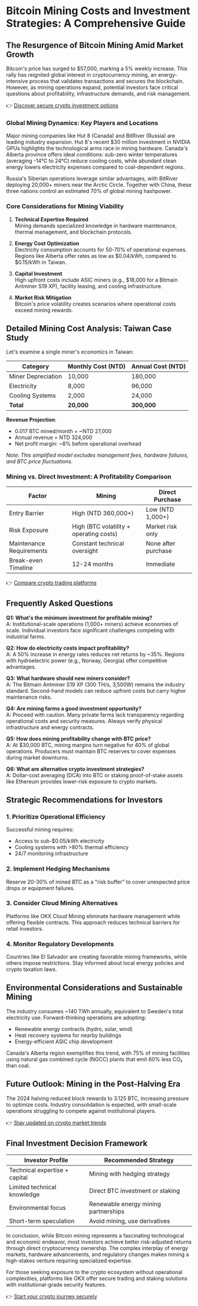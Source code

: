 # Bitcoin Mining Costs and Investment Strategies: A Comprehensive Guide  

## The Resurgence of Bitcoin Mining Amid Market Growth  

Bitcoin's price has surged to $57,000, marking a 5% weekly increase. This rally has reignited global interest in cryptocurrency mining, an energy-intensive process that validates transactions and secures the blockchain. However, as mining operations expand, potential investors face critical questions about profitability, infrastructure demands, and risk management.  

👉 [Discover secure crypto investment options](https://bit.ly/okx-bonus)  

### Global Mining Dynamics: Key Players and Locations  

Major mining companies like Hut 8 (Canada) and BitRiver (Russia) are leading industry expansion. Hut 8's recent $30 million investment in NVIDIA GPUs highlights the technological arms race in mining hardware. Canada's Alberta province offers ideal conditions: sub-zero winter temperatures (averaging -14°C to 24°C) reduce cooling costs, while abundant clean energy lowers electricity expenses compared to coal-dependent regions.  

Russia's Siberian operations leverage similar advantages, with BitRiver deploying 20,000+ miners near the Arctic Circle. Together with China, these three nations control an estimated 70% of global mining hashpower.  

### Core Considerations for Mining Viability  

1. **Technical Expertise Required**  
   Mining demands specialized knowledge in hardware maintenance, thermal management, and blockchain protocols.  

2. **Energy Cost Optimization**  
   Electricity consumption accounts for 50-70% of operational expenses. Regions like Alberta offer rates as low as $0.04/kWh, compared to $0.15/kWh in Taiwan.  

3. **Capital Investment**  
   High upfront costs include ASIC miners (e.g., $18,000 for a Bitmain Antminer S19 XP), facility leasing, and cooling infrastructure.  

4. **Market Risk Mitigation**  
   Bitcoin's price volatility creates scenarios where operational costs exceed mining rewards.  

## Detailed Mining Cost Analysis: Taiwan Case Study  

Let's examine a single miner's economics in Taiwan:  

| **Category**          | **Monthly Cost (NTD)** | **Annual Cost (NTD)** |  
|------------------------|------------------------|-----------------------|  
| Miner Depreciation     | 10,000                 | 180,000               |  
| Electricity            | 8,000                  | 96,000                |  
| Cooling Systems        | 2,000                  | 24,000                |  
| **Total**              | **20,000**             | **300,000**           |  

**Revenue Projection**:  
- 0.017 BTC mined/month = ~NTD 27,000  
- Annual revenue = NTD 324,000  
- Net profit margin: ~8% before operational overhead  

*Note: This simplified model excludes management fees, hardware failures, and BTC price fluctuations.*  

### Mining vs. Direct Investment: A Profitability Comparison  

| **Factor**            | **Mining**              | **Direct Purchase**   |  
|------------------------|-------------------------|-----------------------|  
| Entry Barrier          | High (NTD 360,000+)     | Low (NTD 1,000+)      |  
| Risk Exposure          | High (BTC volatility + operating costs) | Market risk only |  
| Maintenance Requirements | Constant technical oversight | None after purchase |  
| Break-even Timeline    | 12-24 months            | Immediate             |  

👉 [Compare crypto trading platforms](https://bit.ly/okx-bonus)  

## Frequently Asked Questions  

**Q1: What's the minimum investment for profitable mining?**  
A: Institutional-scale operations (1,000+ miners) achieve economies of scale. Individual investors face significant challenges competing with industrial farms.  

**Q2: How do electricity costs impact profitability?**  
A: A 50% increase in energy rates reduces net returns by ~35%. Regions with hydroelectric power (e.g., Norway, Georgia) offer competitive advantages.  

**Q3: What hardware should new miners consider?**  
A: The Bitmain Antminer S19 XP (300 TH/s, 3,500W) remains the industry standard. Second-hand models can reduce upfront costs but carry higher maintenance risks.  

**Q4: Are mining farms a good investment opportunity?**  
A: Proceed with caution. Many private farms lack transparency regarding operational costs and security measures. Always verify physical infrastructure and energy contracts.  

**Q5: How does mining profitability change with BTC price?**  
A: At $30,000 BTC, mining margins turn negative for 40% of global operations. Producers must maintain BTC reserves to cover expenses during market downturns.  

**Q6: What are alternative crypto investment strategies?**  
A: Dollar-cost averaging (DCA) into BTC or staking proof-of-stake assets like Ethereum provides lower-risk exposure to crypto markets.  

## Strategic Recommendations for Investors  

### 1. Prioritize Operational Efficiency  
Successful mining requires:  
- Access to sub-$0.05/kWh electricity  
- Cooling systems with >80% thermal efficiency  
- 24/7 monitoring infrastructure  

### 2. Implement Hedging Mechanisms  
Reserve 20-30% of mined BTC as a "risk buffer" to cover unexpected price drops or equipment failures.  

### 3. Consider Cloud Mining Alternatives  
Platforms like OKX Cloud Mining eliminate hardware management while offering flexible contracts. This approach reduces technical barriers for retail investors.  

### 4. Monitor Regulatory Developments  
Countries like El Salvador are creating favorable mining frameworks, while others impose restrictions. Stay informed about local energy policies and crypto taxation laws.  

## Environmental Considerations and Sustainable Mining  

The industry consumes ~140 TWh annually, equivalent to Sweden's total electricity use. Forward-thinking operations are adopting:  
- Renewable energy contracts (hydro, solar, wind)  
- Heat recovery systems for nearby buildings  
- Energy-efficient ASIC chip development  

Canada's Alberta region exemplifies this trend, with 75% of mining facilities using natural gas combined cycle (NGCC) plants that emit 60% less CO₂ than coal.  

## Future Outlook: Mining in the Post-Halving Era  

The 2024 halving reduced block rewards to 3.125 BTC, increasing pressure to optimize costs. Industry consolidation is expected, with small-scale operations struggling to compete against institutional players.  

👉 [Stay updated on crypto market trends](https://bit.ly/okx-bonus)  

## Final Investment Decision Framework  

| **Investor Profile**        | Recommended Strategy                |  
|-----------------------------|-------------------------------------|  
| Technical expertise + capital | Mining with hedging strategy        |  
| Limited technical knowledge | Direct BTC investment or staking    |  
| Environmental focus         | Renewable energy mining partnerships|  
| Short-term speculation      | Avoid mining, use derivatives       |  

In conclusion, while Bitcoin mining represents a fascinating technological and economic endeavor, most investors achieve better risk-adjusted returns through direct cryptocurrency ownership. The complex interplay of energy markets, hardware advancements, and regulatory changes makes mining a high-stakes venture requiring specialized expertise.  

For those seeking exposure to the crypto ecosystem without operational complexities, platforms like OKX offer secure trading and staking solutions with institutional-grade security features.  

👉 [Start your crypto journey securely](https://bit.ly/okx-bonus)